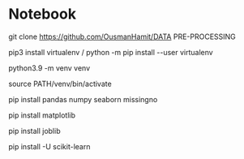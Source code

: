 # Notebook

git clone https://github.com/OusmanHamit/DATA PRE-PROCESSING

pip3 install virtualenv / python -m pip install --user virtualenv

python3.9 -m venv venv  
              
source PATH/venv/bin/activate

pip install pandas numpy seaborn missingno

pip install matplotlib

pip install joblib

pip install -U scikit-learn
